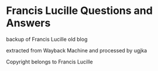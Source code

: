# Francis Lucille Questions and Answers

backup of Francis Lucille old blog

extracted from Wayback Machine and processed by ugjka

Copyright belongs to Francis Lucille

